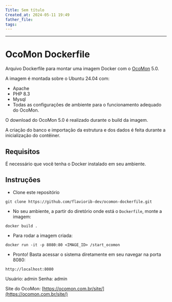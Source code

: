 ```yaml
---
Title: Sem título
Created_at: 2024-05-11 19:49
father_file: 
tags:
---
```

---

# OcoMon Dockerfile

Arquivo Dockerfile para montar uma imagem Docker com o [OcoMon](www.ocomon.com.br/site) 5.0.

A imagem é montada sobre o Ubuntu 24.04 com:
- Apache
- PHP 8.3
- Mysql
- Todas as configurações de ambiente para o funcionamento adequado do OcoMon.

O download do OcoMon 5.0 é realizado durante o build da imagem.

A criação do banco e importação da estrutura e dos dados é feita durante a inicialização do contêiner.


## Requisitos

É necessário que você tenha o Docker instalado em seu ambiente.

## Instruções

- Clone este repositório
```shell
git clone https://github.com/flaviorib-dev/ocomon-dockerfile.git
```


- No seu ambiente, a partir do diretório onde está o `Dockerfile`, monte a imagem:
```shell
docker build .
```

- Para rodar a imagem criada:
```shell
docker run -it -p 8080:80 <IMAGE_ID> /start_ocomon
```

- Pronto! Basta acessar o sistema diretamente em seu navegar na porta 8080:

```
http://localhost:8080
```

Usuário: admin
Senha: admin


Site do OcoMon: [https://ocomon.com.br/site/](https://ocomon.com.br/site/)